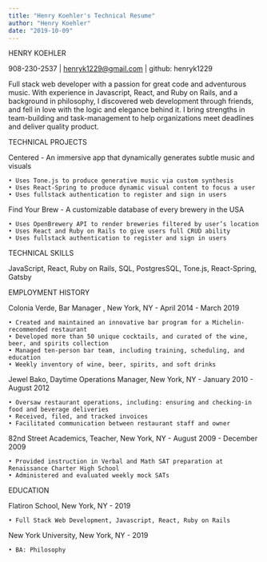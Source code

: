 ```yaml
---
title: "Henry Koehler's Technical Resume"
author: "Henry Koehler"
date: "2019-10-09"
---
```

HENRY KOEHLER

908-230-2537 | henryk1229@gmail.com | github: henryk1229

Full stack web developer with a passion for great code and adventurous music. With experience in Javascript, React, and Ruby on Rails, and a background in philosophy, I discovered web development through friends, and fell in love with the logic and elegance behind it. I bring strengths in team-building and task-management to help organizations meet deadlines and deliver quality product.

TECHNICAL PROJECTS

Centered - An immersive app that dynamically generates subtle music and visuals

    • Uses Tone.js to produce generative music via custom synthesis
    • Uses React-Spring to produce dynamic visual content to focus a user
    • Uses fullstack authentication to register and sign in users

Find Your Brew - A customizable database of every brewery in the USA

    • Uses OpenBrewery API to render breweries filtered by user’s location
    • Uses React and Ruby on Rails to give users full CRUD ability
    • Uses fullstack authentication to register and sign in users

TECHNICAL SKILLS

JavaScript, React, Ruby on Rails, SQL, PostgresSQL, Tone.js, React-Spring, Gatsby

EMPLOYMENT HISTORY

Colonia Verde, Bar Manager , New York, NY - April 2014 - March 2019

    • Created and maintained an innovative bar program for a Michelin-recommended restaurant
    • Developed more than 50 unique cocktails, and curated of the wine, beer, and spirits collection
    • Managed ten-person bar team, including training, scheduling, and education
    • Weekly inventory of wine, beer, spirits, and soft drinks

Jewel Bako, Daytime Operations Manager, New York, NY - January 2010 - August 2012

    • Oversaw restaurant operations, including: ensuring and checking-in food and beverage deliveries
    • Received, filed, and tracked invoices
    • Facilitated communication between restaurant staff and owner

82nd Street Academics, Teacher,  New York, NY  - August 2009 - December 2009

    • Provided instruction in Verbal and Math SAT preparation at Renaissance Charter High School
    • Administered and evaluated weekly mock SATs

EDUCATION

Flatiron School, New York, NY - 2019

    • Full Stack Web Development, Javascript, React, Ruby on Rails

New York University, New York, NY - 2019

    • BA: Philosophy
